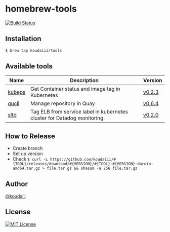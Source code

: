 # homebrew-tools

[![Build Status](https://travis-ci.org/koudaiii/homebrew-tools.svg?branch=master)](https://travis-ci.org/koudaiii/homebrew-tools)

## Installation

```bash
$ brew tap koudaiii/tools
```

## Available tools

| Name | Description | Version |
|------|-------------|---------|
| [kubeps](https://github.com/koudaiii/kubeps) | Get Container status and image tag in Kubernetes  | [v0.2.3](https://github.com/koudaiii/kubeps/releases/tag/v0.2.3) |
| [qucli](https://github.com/koudaiii/qucli) | Manage repository in Quay | [v0.6.4](https://github.com/koudaiii/qucli/releases/tag/v0.6.4) |
| [sltd](https://github.com/koudaiii/sltd) | Tag ELB from service label in kubernetes cluster for Datadog monitoring. | [v0.2.0](https://github.com/koudaiii/sltd/releases/tag/v0.2.0) |

## How to Release

- Create branch
- Set up version
- Check `$ curl -L https://github.com/koudaiii/#{TOOL}/releases/download/#{VERSION}/#{TOOL}-#{VERSION}-darwin-amd64.tar.gz > file.tar.gz && shasum -a 256 file.tar.gz`

## Author

[@koudaiii](https://github.com/koudaiii)

## License

[![MIT License](http://img.shields.io/badge/license-MIT-blue.svg?style=flat)](LICENSE)
